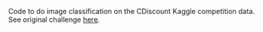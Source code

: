 Code to do image classification on the CDiscount Kaggle competition data.
See original challenge [here](https://www.kaggle.com/c/cdiscount-image-classification-challenge).